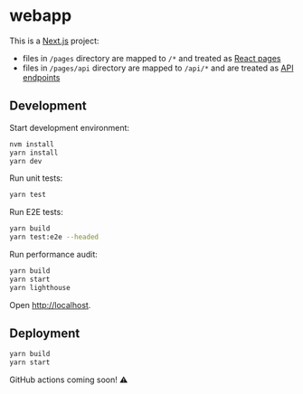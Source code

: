 # webapp

This is a [Next.js](https://nextjs.org/docs) project:
- files in `/pages` directory are mapped to `/*` and treated as [React pages](https://nextjs.org/docs/basic-features/pages)
- files in `/pages/api` directory are mapped to `/api/*` and are treated as [API endpoints](https://nextjs.org/docs/api-routes/introduction)

## Development

Start development environment:
```sh
nvm install
yarn install
yarn dev
```

Run unit tests:
```sh
yarn test
```

Run E2E tests:
```sh
yarn build
yarn test:e2e --headed
```

Run performance audit:
```sh
yarn build
yarn start
yarn lighthouse
```

Open <http://localhost>.

## Deployment

```sh
yarn build
yarn start
```

GitHub actions coming soon! ⚠️